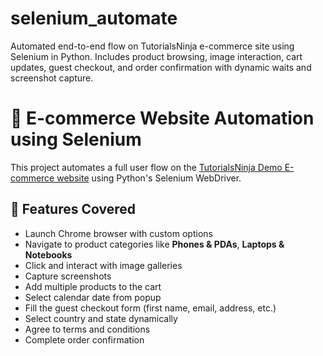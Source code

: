 # selenium_automate
Automated end-to-end flow on TutorialsNinja e-commerce site using Selenium in Python. Includes product browsing, image interaction, cart updates, guest checkout, and order confirmation with dynamic waits and screenshot capture.



# 🛒 E-commerce Website Automation using Selenium

This project automates a full user flow on the [TutorialsNinja Demo E-commerce website](https://tutorialsninja.com/demo/) using Python's Selenium WebDriver.

## 🔧 Features Covered

- Launch Chrome browser with custom options
- Navigate to product categories like **Phones & PDAs**, **Laptops & Notebooks**
- Click and interact with image galleries
- Capture screenshots
- Add multiple products to the cart
- Select calendar date from popup
- Fill the guest checkout form (first name, email, address, etc.)
- Select country and state dynamically
- Agree to terms and conditions
- Complete order confirmation


